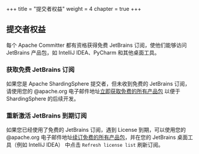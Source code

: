 +++
title = "提交者权益"
weight = 4
chapter = true
+++

## 提交者权益

每个 Apache Committer 都有资格获得免费 JetBrains 订阅，使他们能够访问 JetBrains 产品包，如 IntelliJ IDEA、PyCharm 和其他桌面工具。

### 获取免费 JetBrains 订阅

如果您是 Apache ShardingSphere 提交者，但未收到免费的 JetBrains 订阅，请使用您的 @apache.org 电子邮件地址[立即获取免费的所有产品包](https://www.jetbrains.com/shop/eform/apache?product=ALL) 以便于 ShardingSphere 的后续开发。

### 重新激活 JetBrains 到期订阅

如果您已经使用了免费的 JetBrains 订阅，遇到 License 到期，可以使用您的 @apache.org 电子邮件地址[续订免费的所有产品包](https://www.jetbrains.com/shop/eform/apache?product=ALL)，并在您的 JetBrains 桌面工具（例如 IntelliJ IDEA） 中点击 `Refresh license list` 刷新订阅。
